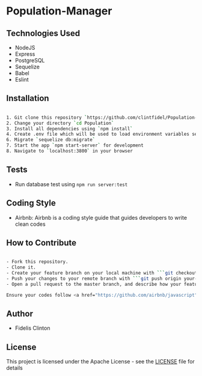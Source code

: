 # Population-Manager


## Technologies Used

* NodeJS
* Express
* PostgreSQL
* Sequelize
* Babel
* Eslint

## Installation

```bash

1. Git clone this repository `https://github.com/clintfidel/Population-Manager.git`
2. Change your directory `cd Population`
3. Install all dependencies using `npm install`
4. Create .env file which will be used to load environment variables see sample in `.env.example` file in the project root directory
6. Migrate `sequelize db:migrate`
7. Start the app `npm start-server` for development 
8. Navigate to `localhost:3800` in your browser

```

## Tests

* Run database test using `npm run server:test`

## Coding Style

- Airbnb: Airbnb is a coding style guide that guides developers to write clean codes


## How to Contribute

```bash

- Fork this repository.
- Clone it.
- Create your feature branch on your local machine with ```git checkout -b your-feature-branch```
- Push your changes to your remote branch with ```git push origin your-feature-branch```
- Open a pull request to the master branch, and describe how your feature works

Ensure your codes follow <a href="https://github.com/airbnb/javascript">AirBnB Javascript Styles Guide</a>

```

## Author

-  Fidelis Clinton

## License

This project is licensed under the Apache License - see the [LICENSE](LICENSE) file for details
